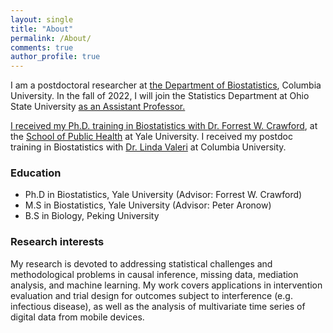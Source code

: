 ```yaml
---
layout: single
title: "About"
permalink: /About/
comments: true
author_profile: true
---
```


I am a postdoctoral researcher at <a href="https://www.publichealth.columbia.edu/academics/departments/biostatistics">the Department of Biostatistics</a>, Columbia University. In the fall of 2022, I will join the Statistics Department at Ohio State University <a href="https://stat.osu.edu/">as an Assistant Professor.

I received my Ph.D. training in Biostatistics with <a href="http://www.crawfordlab.io/">Dr. Forrest W. Crawford</a>, at the <a href="https://publichealth.yale.edu/biostat/"> School of Public Health</a> at Yale University. I received my postdoc training in Biostatistics with <a href="https://www.lindavaleri.com/">Dr. Linda Valeri</a> at Columbia University.

### Education
- Ph.D in Biostatistics, Yale University (Advisor: Forrest W. Crawford)
- M.S in Biostatistics, Yale University (Advisor: Peter Aronow)
- B.S in Biology, Peking University

### Research interests
My research is devoted to addressing statistical challenges and methodological problems in causal inference, missing data, mediation analysis, and machine learning. My work covers applications in intervention evaluation and trial design for outcomes subject to interference (e.g. infectious disease), as well as the analysis of multivariate time series of digital data from mobile devices.
